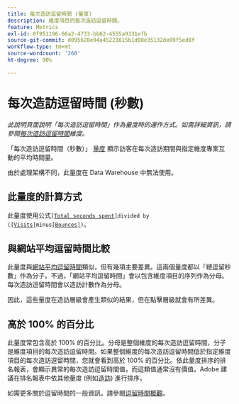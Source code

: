 ```yaml
---
title: 每次造訪逗留時間 (量度)
description: 維度項目的每次造訪逗留時間。
feature: Metrics
exl-id: 0f951196-66a2-4733-bb62-4555a9331efb
source-git-commit: d095628e94a45221815b1d08e35132de09f5ed8f
workflow-type: tm+mt
source-wordcount: '260'
ht-degree: 90%

---
```


# 每次造訪逗留時間 (秒數)

*此說明頁面說明「每次造訪逗留時間」作為量度時的運作方式。如需詳細資訊，請參閱[每次造訪逗留時間](../dimensions/time-spent-per-visit.md)維度。*

「每次造訪逗留時間（秒數）」 [量度](overview.md) 顯示訪客在每次造訪期間與指定維度專案互動的平均時間量。

由於處理架構不同，此量度在 Data Warehouse 中無法使用。

## 此量度的計算方式

此量度使用公式[`[Total seconds spent]`](total-seconds-spent.md)`divided by (`[`[Visits]`](visits.md)`minus`[`[Bounces]`](bounces.md)`)`。

## 與網站平均逗留時間比較

此量度與[網站平均逗留時間](average-time-on-site.md)類似，但有幾項主要差異。這兩個量度都以「總逗留秒數」作為分子。不過，「網站平均逗留時間」會以包含維度項目的序列作為分母。每次造訪逗留時間會以造訪計數作為分母。

因此，這些量度在造訪層級會產生類似的結果，但在點擊層級就會有所差異。

## 高於 100% 的百分比

此量度常包含高於 100% 的百分比。分母是整個維度的每次造訪逗留時間，分子是維度項目的每次造訪逗留時間。如果整個維度的每次造訪逗留時間低於指定維度項目的每次造訪逗留時間，您就會看到高於 100% 的百分比。依此量度排序的排名報表，會顯示異常的每次造訪逗留時間值，而這類值通常沒有價值。Adobe 建議在排名報表中依其他量度 (例如[造訪](visits.md)) 進行排序。

如需更多關於逗留時間的一般資訊，請參閱[逗留時間概觀](time-spent.md)。
